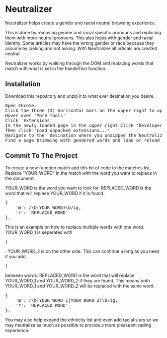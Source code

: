# Neutralizer
Neutralizer helps create a gender and racial neutral browsing experience.

This is done by removing gender and racial specific pronouns and replacing them with more neutral pronouns. This also helps with gender and racial identity. Some articles may have the wrong gender or race because they assume by looking and not asking. With Neutralizer all articals are created neutral.

Neutralizer works by walking through the DOM and replacing words that match with what is set in the handleText function.


Installation
--------------------------

Download this repository and unzip it to what ever desination you desire.
<pre>
Open Chrome.
Click the three (3) horizontal bars on the upper right to open the settings menu.
Hover over 'More Tools'
Click 'Extensions'
In the newly loaded page in the upper right Click 'Developer mode'
Then click 'Load unpacked extensions...'
Navigate to the  desination where you unzipped the Neutralizer folder and select it.
Find a page brimming with gendered words and load or reload it to see the changes.
</pre>


Commit To The Project
--------------------------
To create a new function match add this bit of code to the matches list. 
Replace "YOUR_WORD" in the match with the word you want to replace in the document.

YOUR_WORD is the word you want to look for.
REPLACED_WORD is the word that will replace YOUR_WORD if it is found.
<pre>
{
    'm': /\b(YOUR_WORD)\b/ig,
    'r': 'REPLACED_WORD'
},
</pre>


This is an example on how to replace multiple words with one word.
YOUR_WORD_1 is seperated with <pre>|</pre>. YOUR_WORD_2 is on the other side. This can continue a long as you need if you add <pre>|</pre> between words.
REPLACED_WORD is the word that will replace YOUR_WORD_1 and YOUR_WORD_2 if they are found. This means both YOUR_WORD_1 and YOUR_WORD_2 will be replaced with the same word.
<pre>
{
    'm': /\b(YOUR_WORD_1|YOUR_WORD_2)\b/ig,
    'r': 'REPLACED_WORD'
},
</pre>

You may also help expand the ethnicity list and even add racial slurs so we may neutralize as much as possible to provide a more pleaseant rading experience.
